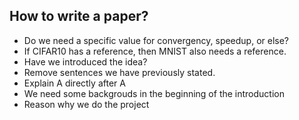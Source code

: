 ## How to write a paper?

+ Do we need a specific value for convergency, speedup, or else?
+ If CIFAR10 has a reference, then MNIST also needs a reference.
+ Have we introduced the idea?
+ Remove sentences we have previously stated.
+ Explain A directly after A
+ We need some backgrouds in the beginning of the introduction
+ Reason why we do the project


